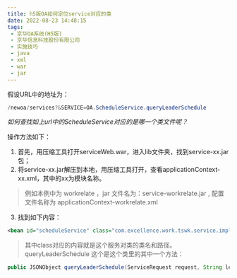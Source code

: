 ```yaml
---
title: h5版OA如何定位service对应的类
date: 2022-08-23 14:48:15
tags:
 - 京华OA系统(H5版)
 - 京华信息科技股份有限公司
 - 实施技巧
 - java
 - xml
 - war
 - jar
---
```


假设URL中的地址为：
```java
/newoa/services?&SERVICE=OA.ScheduleService.queryLeaderSchedule
```
*如何查找如上url中的ScheduleService对应的是哪一个类文件呢？*

操作方法如下：  
  1. 首先，用压缩工具打开serviceWeb.war，进入lib文件夹，找到service-xx.jar包；   
  2. 将service-xx.jar解压到本地，用压缩工具打开，查看applicationContext-xx.xml，其中的xx为模块名称。  
>例如本例中为 workrelate ，jar 文件名为：service-workrelate.jar , 配置文件名称为 applicationContext-workrelate.xml

  3. 找到如下内容：
```xml
<bean id="scheduleService" class="com.excellence.work.tswk.service.impl.ScheduleServiceImpl">
```
>其中class对应的内容就是这个服务对类的类名和路径。  
queryLeaderSchedule 这个是这个类里的其中一个方法：
```java
public JSONObject queryLeaderSchedule(ServiceRequest request, String leaderStruts)
```
